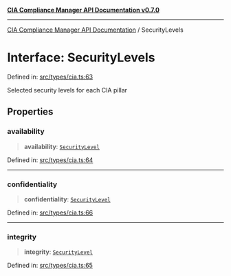 [**CIA Compliance Manager API Documentation v0.7.0**](../README.md)

***

[CIA Compliance Manager API Documentation](../globals.md) / SecurityLevels

# Interface: SecurityLevels

Defined in: [src/types/cia.ts:63](https://github.com/Hack23/cia-compliance-manager/blob/main/src/types/cia.ts#L63)

Selected security levels for each CIA pillar

## Properties

### availability

> **availability**: [`SecurityLevel`](../type-aliases/SecurityLevel.md)

Defined in: [src/types/cia.ts:64](https://github.com/Hack23/cia-compliance-manager/blob/main/src/types/cia.ts#L64)

***

### confidentiality

> **confidentiality**: [`SecurityLevel`](../type-aliases/SecurityLevel.md)

Defined in: [src/types/cia.ts:66](https://github.com/Hack23/cia-compliance-manager/blob/main/src/types/cia.ts#L66)

***

### integrity

> **integrity**: [`SecurityLevel`](../type-aliases/SecurityLevel.md)

Defined in: [src/types/cia.ts:65](https://github.com/Hack23/cia-compliance-manager/blob/main/src/types/cia.ts#L65)

